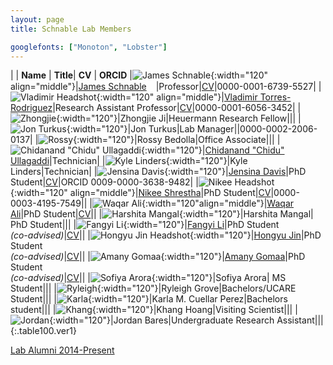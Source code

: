 ```yaml
---
layout: page
title: Schnable Lab Members

googlefonts: ["Monoton", "Lobster"]
---
```


| | **Name** | **Title**| **CV** | **ORCID**
|![James Schnable](/images/People_Images/jamesschnable.jpg){:width="120" align="middle"}|[James Schnable](/peoplepages/jschnable/)<a href="https://twitter.com/szintri"><img src="/images/Twitter_logo_blue.png" style="width: 15px;"></a>|Professor|[CV](/CVs/JSchnable.pdf)|0000-0001-6739-5527|
|![Vladimir Headshot](/images/People_Images/vlad2.jpg){:width="120" align="middle"}|[Vladimir Torres-Rodriguez](/peoplepages/Vlad/)|Research Assistant Professor|[CV](/CVs/CV_Vladimir-2.pdf)|0000-0001-6056-3452|
|![Zhongjie](/images/People_Images/Zhongjie.jpg){:width="120"}|Zhongjie Ji|Heuermann Research Fellow|||
|![Jon Turkus](/images/People_Images/JonT.jpg){:width="120"}|Jon Turkus|Lab Manager||0000-0002-2006-0137|
|![Rossy](/images/People_Images/Rossy.jpeg){:width="120"}|Rossy Bedolla|Office Associate|||
|![Chidanand "Chidu" Ullagaddi](/images/People_Images/Chidanand.jpeg){:width="120"}|[Chidanand "Chidu" Ullagaddi](/peoplepages/Chidu/)|Technician|
|![Kyle Linders](/images/People_Images/KyleL.jpg){:width="120"}|Kyle Linders|Technician|
|![Jensina Davis](images/People_Images/Jensina.png){:width="120"}|[Jensina Davis](/peoplepages/Jensina/)|PhD Student|[CV](/CVs/JensinaDavisCV.pdf)|ORCID 0009-0000-3638-9482|
|![Nikee Headshot](/images/People_Images/NikeeS.jpg){:width="120" align="middle"}|[Nikee Shrestha](/peoplepages/Nikee/)|PhD Student|[CV](/CVs/NikeeShresthaCV.pdf)|0000-0003-4195-7549||
|![Waqar Ali](/images/People_Images/WaqarAli.jpg){:width="120"align="middle"}|[Waqar Ali](/peoplepages/Waqar/)|PhD Student|[CV](/CVs/WaqarCV.pdf)||
|![Harshita Mangal](images/People_Images/HarshitaM.jpg){:width="120"}|Harshita Mangal| PhD Student|||
|![Fangyi Li](/images/People_Images/Fangyi.jpg){:width="120"}|[Fangyi Li](/peoplepages/FangyiLi/)|PhD Student<br>_(co-advised)_|[CV](/CVs/FangyiLiCV.pdf)||
|![Hongyu Jin Headshot](/images/People_Images/Hongyu.jpg){:width="120"}|[Hongyu Jin](/peoplepages/Hongyu_Jin/)|PhD Student<br>_(co-advised)_|[CV](/CVs/HongYuJinCV.pdf)||
|![Amany Gomaa](images/People_Images/Amany.jfif){:width="120"}|[Amany Gomaa](/peoplepages/Amany.md/)|PhD Student<br>_(co-advised)_|[CV](/CVs/AmanyGomaa.pdf)||
|![Sofiya Arora](images/People_Images/sofiya.jpg){:width="120"}|Sofiya Arora| MS Student|||
|![Ryleigh](/images/People_Images/Ryleigh.jpg){:width="120"}|Ryleigh Grove|Bachelors/UCARE Student|||
|![Karla](/images/People_Images/KarlaC.jpg){:width="120"}|Karla M. Cuellar Perez|Bachelors student|||
|![Khang](/images/People_Images/Khang.png){:width="120"}|Khang Hoang|Visiting Scientist|||
|![Jordan](/images/People_Images/Jordan.jpeg){:width="120"}|Jordan Bares|Undergraduate Research Assistant|||
{:.table100.ver1}

[Lab Alumni 2014-Present](/alumni)

